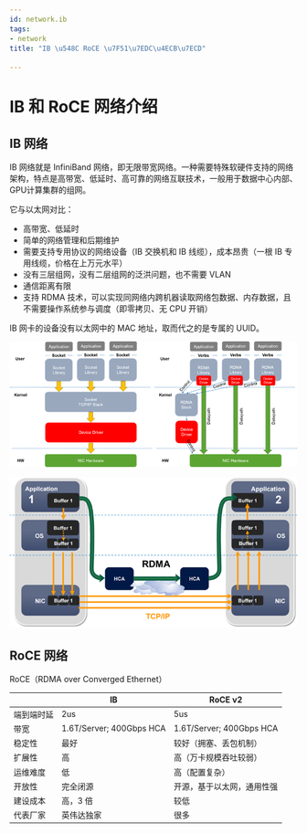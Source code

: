 ```yaml
---
id: network.ib
tags:
- network
title: "IB \u548C RoCE \u7F51\u7EDC\u4ECB\u7ECD"

---
```

# IB 和 RoCE 网络介绍
## IB 网络
IB 网络就是 InfiniBand 网络，即无限带宽网络。一种需要特殊软硬件支持的网络架构，特点是高带宽、低延时、高可靠的网络互联技术，一般用于数据中心内部、GPU计算集群的组网。

它与以太网对比：

+ 高带宽、低延时
+ 简单的网络管理和后期维护
+ 需要支持专用协议的网络设备（IB 交换机和 IB 线缆），成本昂贵（一根 IB 专用线缆，价格在上万元水平）
+ 没有三层组网，没有二层组网的泛洪问题，也不需要 VLAN
+ 通信距离有限
+ 支持 RDMA 技术，可以实现同网络内跨机器读取网络包数据、内存数据，且不需要操作系统参与调度（即零拷贝、无 CPU 开销）

IB 网卡的设备没有以太网中的 MAC 地址，取而代之的是专属的 UUID。



![](./../assets/1706972244950-ddbc41c2-a0d3-4e38-9dde-bd6d8725ec48.png)


![](./../assets/1706972264178-d8afd63a-cde7-4142-8662-30fc71588bbc.png)




## RoCE 网络
RoCE（RDMA over Converged Ethernet）



| | IB | RoCE v2 |
| --- | --- | --- |
| 端到端时延 | 2us | 5us |
| 带宽 | 1.6T/Server; 400Gbps HCA | 1.6T/Server; 400Gbps HCA |
| 稳定性 | 最好 | 较好（拥塞、丢包机制） |
| 扩展性 | 高 | 高（万卡规模吞吐较弱） |
| 运维难度 | 低 | 高（配置复杂） |
| 开放性 | 完全闭源 | 开源，基于以太网，通用性强 |
| 建设成本 | 高，3 倍 | 较低 |
| 代表厂家 | 英伟达独家 | 很多 |


